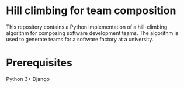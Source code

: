 # Hill climbing for team composition
This repository contains a Python implementation of a hill-climbing algorithm for composing software development teams. The algorithm is used to generate teams for a software factory at a university.

# Prerequisites
Python 3+
Django
